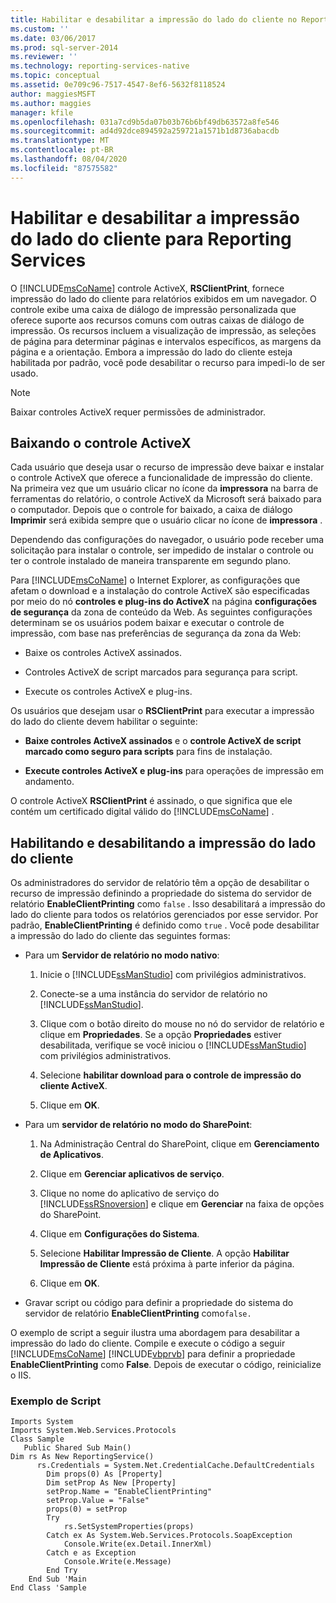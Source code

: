 ```yaml
---
title: Habilitar e desabilitar a impressão do lado do cliente no Reporting Services | Microsoft Docs
ms.custom: ''
ms.date: 03/06/2017
ms.prod: sql-server-2014
ms.reviewer: ''
ms.technology: reporting-services-native
ms.topic: conceptual
ms.assetid: 0e709c96-7517-4547-8ef6-5632f8118524
author: maggiesMSFT
ms.author: maggies
manager: kfile
ms.openlocfilehash: 031a7cd9b5da07b03b76b6bf49db63572a8fe546
ms.sourcegitcommit: ad4d92dce894592a259721a1571b1d8736abacdb
ms.translationtype: MT
ms.contentlocale: pt-BR
ms.lasthandoff: 08/04/2020
ms.locfileid: "87575582"
---
```

# <a name="enable-and-disable-client-side-printing-for-reporting-services"></a>Habilitar e desabilitar a impressão do lado do cliente para Reporting Services
  O [!INCLUDE[msCoName](../../includes/msconame-md.md)] controle ActiveX, **RSClientPrint**, fornece impressão do lado do cliente para relatórios exibidos em um navegador. O controle exibe uma caixa de diálogo de impressão personalizada que oferece suporte aos recursos comuns com outras caixas de diálogo de impressão. Os recursos incluem a visualização de impressão, as seleções de página para determinar páginas e intervalos específicos, as margens da página e a orientação. Embora a impressão do lado do cliente esteja habilitada por padrão, você pode desabilitar o recurso para impedi-lo de ser usado.  
  
> [!NOTE]  
>  Baixar controles ActiveX requer permissões de administrador.  
  
## <a name="downloading-the-activex-control"></a>Baixando o controle ActiveX  
 Cada usuário que deseja usar o recurso de impressão deve baixar e instalar o controle ActiveX que oferece a funcionalidade de impressão do cliente. Na primeira vez que um usuário clicar no ícone da **impressora** na barra de ferramentas do relatório, o controle ActiveX da Microsoft será baixado para o computador. Depois que o controle for baixado, a caixa de diálogo **Imprimir** será exibida sempre que o usuário clicar no ícone de **impressora** .  
  
 Dependendo das configurações do navegador, o usuário pode receber uma solicitação para instalar o controle, ser impedido de instalar o controle ou ter o controle instalado de maneira transparente em segundo plano.  
  
 Para [!INCLUDE[msCoName](../../includes/msconame-md.md)] o Internet Explorer, as configurações que afetam o download e a instalação do controle ActiveX são especificadas por meio do nó **controles e plug-ins do ActiveX** na página **configurações de segurança** da zona de conteúdo da Web. As seguintes configurações determinam se os usuários podem baixar e executar o controle de impressão, com base nas preferências de segurança da zona da Web:  
  
-   Baixe os controles ActiveX assinados.  
  
-   Controles ActiveX de script marcados para segurança para script.  
  
-   Execute os controles ActiveX e plug-ins.  
  
 Os usuários que desejam usar o **RSClientPrint** para executar a impressão do lado do cliente devem habilitar o seguinte:  
  
-   **Baixe controles ActiveX assinados** e o **controle ActiveX de script marcado como seguro para scripts** para fins de instalação.  
  
-   **Execute controles ActiveX e plug-ins** para operações de impressão em andamento.  
  
 O controle ActiveX **RSClientPrint** é assinado, o que significa que ele contém um certificado digital válido do [!INCLUDE[msCoName](../../includes/msconame-md.md)] .  
  
## <a name="enabling-and-disabling-client-side-printing"></a>Habilitando e desabilitando a impressão do lado do cliente  
 Os administradores do servidor de relatório têm a opção de desabilitar o recurso de impressão definindo a propriedade do sistema do servidor de relatório **EnableClientPrinting** como `false` . Isso desabilitará a impressão do lado do cliente para todos os relatórios gerenciados por esse servidor. Por padrão, **EnableClientPrinting** é definido como `true` . Você pode desabilitar a impressão do lado do cliente das seguintes formas:  
  
-   Para um **Servidor de relatório no modo nativo**:  
  
    1.  Inicie o [!INCLUDE[ssManStudio](../../includes/ssmanstudio-md.md)] com privilégios administrativos.  
  
    2.  Conecte-se a uma instância do servidor de relatório no [!INCLUDE[ssManStudio](../../includes/ssmanstudio-md.md)].  
  
    3.  Clique com o botão direito do mouse no nó do servidor de relatório e clique em **Propriedades**. Se a opção **Propriedades** estiver desabilitada, verifique se você iniciou o [!INCLUDE[ssManStudio](../../includes/ssmanstudio-md.md)] com privilégios administrativos.  
  
    4.  Selecione **habilitar download para o controle de impressão do cliente ActiveX**.  
  
    5.  Clique em **OK**.  
  
-   Para um **servidor de relatório no modo do SharePoint**:  
  
    1.  Na Administração Central do SharePoint, clique em **Gerenciamento de Aplicativos**.  
  
    2.  Clique em **Gerenciar aplicativos de serviço**.  
  
    3.  Clique no nome do aplicativo de serviço do [!INCLUDE[ssRSnoversion](../../includes/ssrsnoversion-md.md)] e clique em **Gerenciar** na faixa de opções do SharePoint.  
  
    4.  Clique em **Configurações do Sistema**.  
  
    5.  Selecione **Habilitar Impressão de Cliente**. A opção **Habilitar Impressão de Cliente** está próxima à parte inferior da página.  
  
    6.  Clique em **OK**.  
  
-   Gravar script ou código para definir a propriedade do sistema do servidor de relatório **EnableClientPrinting** como`false.`  
  
 O exemplo de script a seguir ilustra uma abordagem para desabilitar a impressão do lado do cliente. Compile e execute o código a seguir [!INCLUDE[msCoName](../../includes/msconame-md.md)] [!INCLUDE[vbprvb](../../includes/vbprvb-md.md)] para definir a propriedade **EnableClientPrinting** como **False**. Depois de executar o código, reinicialize o IIS.  
  
### <a name="sample-script"></a>Exemplo de Script  
  
```  
Imports System  
Imports System.Web.Services.Protocols  
Class Sample  
   Public Shared Sub Main()  
Dim rs As New ReportingService()  
      rs.Credentials = System.Net.CredentialCache.DefaultCredentials  
        Dim props(0) As [Property]  
        Dim setProp As New [Property]  
        setProp.Name = "EnableClientPrinting"  
        setProp.Value = "False"   
        props(0) = setProp  
        Try  
            rs.SetSystemProperties(props)  
        Catch ex As System.Web.Services.Protocols.SoapException  
            Console.Write(ex.Detail.InnerXml)  
        Catch e as Exception  
            Console.Write(e.Message)  
        End Try  
    End Sub 'Main  
End Class 'Sample  
```  
  
  
